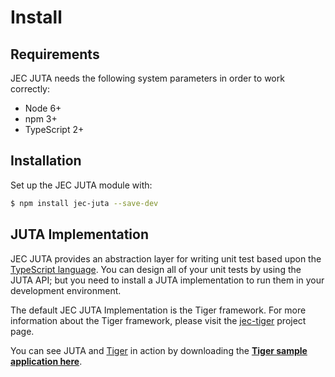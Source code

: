 # Install

## Requirements

JEC JUTA needs the following system parameters in order to work correctly:

* Node 6+
* npm 3+
* TypeScript 2+

## Installation

Set up the JEC JUTA module with:

```bash
$ npm install jec-juta --save-dev
```

## JUTA Implementation

JEC JUTA provides an abstraction layer for writing unit test based upon the [TypeScript language](https://www.typescriptlang.org/). You can design all of your unit  tests by using the JUTA API; but you need to install a JUTA implementation to run them in your development environment.

The default JEC JUTA Implementation is the Tiger framework. For more information about the Tiger framework, please visit the [jec-tiger](https://github.com/pechemann/jec-tiger) project page.

You can see JUTA and [Tiger](https://github.com/pechemann/jec-tiger) in action by downloading the [**Tiger sample application here**](https://github.com/pechemann/jec-sample-tiger).